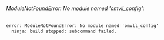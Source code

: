 ######  ModuleNotFoundError: No module named 'omvll_config':

```txt
error: ModuleNotFoundError: No module named 'omvll_config'
  ninja: build stopped: subcommand failed.
```
